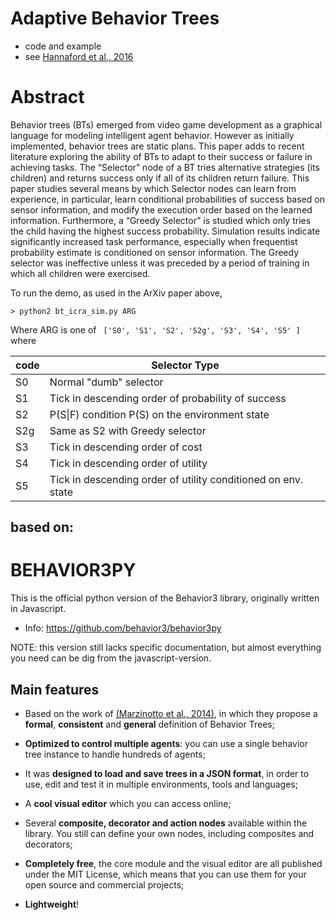 # Adaptive Behavior Trees
 - code and example
 - see [Hannaford et al., 2016](https://arxiv.org/pdf/1606.09219.pdf)

# Abstract 

Behavior trees (BTs) emerged from video game development as a graphical language for modeling
intelligent agent behavior. However as initially implemented, behavior trees are static plans. This paper adds
to recent literature exploring the ability of BTs to adapt to their success or failure in achieving tasks. The
“Selector” node of a BT tries alternative strategies (its children) and returns success only if all of its children
return failure. This paper studies several means by which Selector nodes can learn from experience, in
particular, learn conditional probabilities of success based on sensor information, and modify the execution
order based on the learned information. Furthermore, a “Greedy Selector” is studied which only tries the child
having the highest success probability. Simulation results indicate significantly increased task performance,
especially when frequentist probability estimate is conditioned on sensor information. The Greedy selector
was ineffective unless it was preceded by a period of training in which all children were exercised.
 
 
To run the demo, as used in the ArXiv paper above, 

```
> python2 bt_icra_sim.py ARG
```
Where ARG is one of ` ['S0', 'S1', 'S2', 'S2g', 'S3', 'S4', 'S5' ]` where 


code | Selector Type
-----|--------------
S0 | Normal "dumb" selector
S1 | Tick in descending order of probability of success
S2 | P(S\|F) condition P(S) on the environment state
S2g | Same as S2 with Greedy selector
S3 | Tick in descending order of cost
S4 | Tick in descending order of utility
S5 | Tick in descending order of utility conditioned on env. state


## based on: 


# BEHAVIOR3PY

This is the official python version of the Behavior3 library, originally written in Javascript.

- Info: https://github.com/behavior3/behavior3py

NOTE: this version still lacks specific documentation, but almost everything you need can be dig from the javascript-version.


## Main features

- Based on the work of [(Marzinotto et al., 2014)](http://www.csc.kth.se/~miccol/Michele_Colledanchise/Publications_files/2013_ICRA_mcko.pdf), in which they propose a **formal**, **consistent** and **general** definition of Behavior Trees;

- **Optimized to control multiple agents**: you can use a single behavior tree instance to handle hundreds of agents;

- It was **designed to load and save trees in a JSON format**, in order to use, edit and test it in multiple environments, tools and languages;

- A **cool visual editor** which you can access online;

- Several **composite, decorator and action nodes** available within the library. You still can define your own nodes, including composites and decorators;

- **Completely free**, the core module and the visual editor are all published under the MIT License, which means that you can use them for your open source and commercial projects;

- **Lightweight**!
